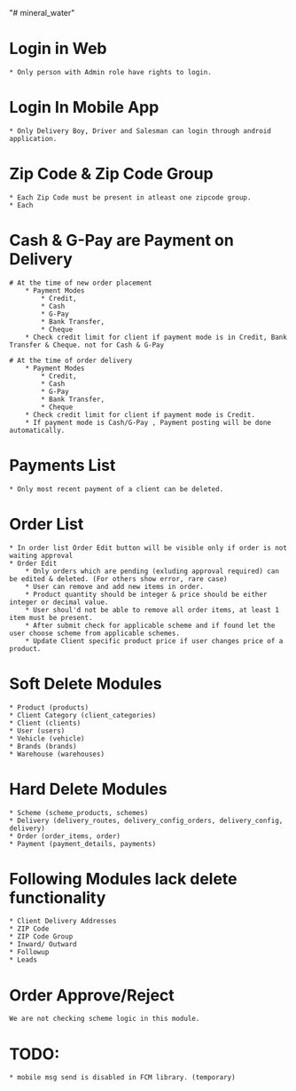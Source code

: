 "# mineral_water" 
# Login in Web
    * Only person with Admin role have rights to login.
# Login In Mobile App
    * Only Delivery Boy, Driver and Salesman can login through android application.
# Zip Code & Zip Code Group
    * Each Zip Code must be present in atleast one zipcode group.
    * Each 

# Cash & G-Pay are Payment on Delivery
    # At the time of new order placement 
        * Payment Modes
            * Credit,
            * Cash
            * G-Pay
            * Bank Transfer,
            * Cheque        
        * Check credit limit for client if payment mode is in Credit, Bank Transfer & Cheque. not for Cash & G-Pay

    # At the time of order delivery
        * Payment Modes
            * Credit,
            * Cash
            * G-Pay
            * Bank Transfer,
            * Cheque        
        * Check credit limit for client if payment mode is Credit.
        * If payment mode is Cash/G-Pay , Payment posting will be done automatically.

# Payments List
    * Only most recent payment of a client can be deleted.

# Order List
    * In order list Order Edit button will be visible only if order is not waiting approval
    * Order Edit
        * Only orders which are pending (exluding approval required) can be edited & deleted. (For others show error, rare case)
        * User can remove and add new items in order.
        * Product quantity should be integer & price should be either integer or decimal value.
        * User shoul'd not be able to remove all order items, at least 1 item must be present.
        * After submit check for applicable scheme and if found let the user choose scheme from applicable schemes.
        * Update Client specific product price if user changes price of a product.

# Soft Delete Modules
    * Product (products)
    * Client Category (client_categories)
    * Client (clients)
    * User (users)
    * Vehicle (vehicle)
    * Brands (brands)
    * Warehouse (warehouses)
# Hard Delete Modules
    * Scheme (scheme_products, schemes)
    * Delivery (delivery_routes, delivery_config_orders, delivery_config, delivery)
    * Order (order_items, order)
    * Payment (payment_details, payments)    

# Following Modules lack delete functionality
    * Client Delivery Addresses
    * ZIP Code
    * ZIP Code Group
    * Inward/ Outward
    * Followup
    * Leads

# Order Approve/Reject
    We are not checking scheme logic in this module.

# TODO: 
    * mobile msg send is disabled in FCM library. (temporary)